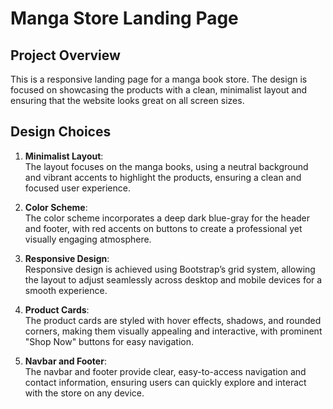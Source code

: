 # Manga Store Landing Page

## Project Overview
This is a responsive landing page for a manga book store. The design is focused on showcasing the products with a clean, minimalist layout and ensuring that the website looks great on all screen sizes.

## Design Choices

1. **Minimalist Layout**:  
   The layout focuses on the manga books, using a neutral background and vibrant accents to highlight the products, ensuring a clean and focused user experience.

2. **Color Scheme**:  
   The color scheme incorporates a deep dark blue-gray for the header and footer, with red accents on buttons to create a professional yet visually engaging atmosphere.

3. **Responsive Design**:  
   Responsive design is achieved using Bootstrap’s grid system, allowing the layout to adjust seamlessly across desktop and mobile devices for a smooth experience.

4. **Product Cards**:  
   The product cards are styled with hover effects, shadows, and rounded corners, making them visually appealing and interactive, with prominent "Shop Now" buttons for easy navigation.

5. **Navbar and Footer**:  
   The navbar and footer provide clear, easy-to-access navigation and contact information, ensuring users can quickly explore and interact with the store on any device.
